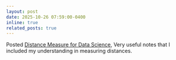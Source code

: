 ```yaml
---
layout: post
date: 2025-10-26 07:59:00-0400
inline: true
related_posts: true
---
```


Posted [Distance Measure for Data Science](blog/2025/distance-measure/), Very useful notes that I included my understanding in measuring distances.
